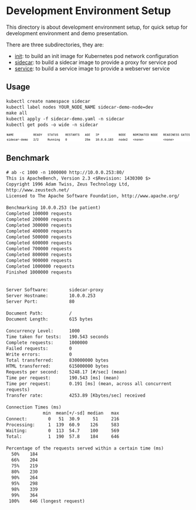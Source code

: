 # Development Environment Setup

This directory is about development environment setup, for quick setup for development environment and demo presentation.

There are three subdirectories, they are:
 - [init](init): to build an init image for Kubernetes pod network configuration
 - [sidecar](sidecar): to build a sidecar image to provide a proxy for service pod
 - [service](service): to build a service image to provide a webserver service

## Usage

```shell
kubectl create namespace sidecar
kubectl label nodes YOUR_NODE_NAME sidecar-demo-node=dev
make all
kubectl apply -f sidecar-demo.yaml -n sidecar
kubectl get pods -o wide -n sidecar
```

![pod-info](sidecar-demo-pod-info.png)

## Benchmark

```
# ab -c 1000 -n 1000000 http://10.0.0.253:80/
This is ApacheBench, Version 2.3 <$Revision: 1430300 $>
Copyright 1996 Adam Twiss, Zeus Technology Ltd, http://www.zeustech.net/
Licensed to The Apache Software Foundation, http://www.apache.org/

Benchmarking 10.0.0.253 (be patient)
Completed 100000 requests
Completed 200000 requests
Completed 300000 requests
Completed 400000 requests
Completed 500000 requests
Completed 600000 requests
Completed 700000 requests
Completed 800000 requests
Completed 900000 requests
Completed 1000000 requests
Finished 1000000 requests


Server Software:        sidecar-proxy
Server Hostname:        10.0.0.253
Server Port:            80

Document Path:          /
Document Length:        615 bytes

Concurrency Level:      1000
Time taken for tests:   190.543 seconds
Complete requests:      1000000
Failed requests:        0
Write errors:           0
Total transferred:      830000000 bytes
HTML transferred:       615000000 bytes
Requests per second:    5248.17 [#/sec] (mean)
Time per request:       190.543 [ms] (mean)
Time per request:       0.191 [ms] (mean, across all concurrent requests)
Transfer rate:          4253.89 [Kbytes/sec] received

Connection Times (ms)
              min  mean[+/-sd] median   max
Connect:        0   51  30.9     51     216
Processing:     1  139  60.9    126     583
Waiting:        0  113  54.7    100     569
Total:          1  190  57.8    184     646

Percentage of the requests served within a certain time (ms)
  50%    184
  66%    204
  75%    219
  80%    230
  90%    264
  95%    298
  98%    339
  99%    364
 100%    646 (longest request)
```
